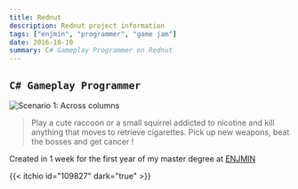 ```yaml
---
title: Rednut
description: Rednut project information
tags: ["enjmin", "programmer", "game jam"]
date: 2016-10-10
summary: C# Gameplay Programmer on Rednut
---
```


## `C# Gameplay Programmer`

![Scenario 1: Across columns](/projects/rednut/illustration.jpg)

> Play a cute raccoon or a small squirrel addicted to nicotine and kill anything that moves to retrieve cigarettes. Pick up new weapons, beat the bosses and get cancer !

Created in 1 week for the first year of my master degree at [ENJMIN](https://enjmin.cnam.fr/enjmin/ecole-nationale-du-jeu-et-des-medias-interactifs-accueil-1126103.kjsp)

{{< itchio id="109827" dark="true" >}}